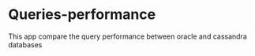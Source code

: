# Queries-performance
This app compare the query performance between oracle and cassandra databases
